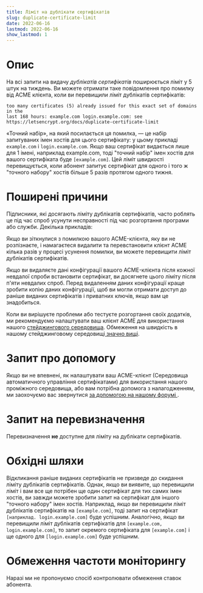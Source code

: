 ```yaml
---
title: Ліміт на дублікати сертифікатів
slug: duplicate-certificate-limit
date: 2022-06-16
lastmod: 2022-06-16
show_lastmod: 1
---
```



# Опис
На всі запити на видачу *дублікатів сертифікатів* поширюється ліміт у 5 штук на тиждень. Ви можете отримати таке повідомлення про помилку від ACME клієнта, коли ви перевищили ліміт дублікатів сертифікатів:
```
too many certificates (5) already issued for this exact set of domains in the
last 168 hours: example.com login.example.com: see https://letsencrypt.org/docs/duplicate-certificate-limit
```
«Точний набір», на який посилається ця помилка, — це набір запитуваних імен хостів для цього сертифікату: у цьому прикладі `example.com` і `login.example.com`. Якщо ваш сертифікат видається лише для 1 імені, наприклад example.com, тоді "точний набір" імен хостів для вашого сертифіката буде `[example.com]`. Цей ліміт швидкості перевищується, коли абонент запитує сертифікат для одного і того ж "точного набору" хостів більше 5 разів протягом одного тижня.

# Поширені причини

Підписники, які досягають ліміту дублікатів сертифікатів, часто роблять це під час спроб усунути несправності під час розгортання програми або служби. Декілька прикладів:

Якщо ви зіткнулися з помилкою вашого ACME-клієнта, яку ви не розпізнаєте, і намагаєтеся видалити та перевстановити клієнт ACME кілька разів у процесі усунення помилки, ви можете перевищити ліміт дублікатів сертифікатів.

Якщо ви видаляєте дані конфігурації вашого ACME-клієнта після кожної невдалої спроби встановити сертифікат, ви досягнете цього ліміту після п'яти невдалих спроб. Перед видаленням даних конфігурації краще зробити копію даних конфігурації, щоб ви могли отримати доступ до раніше виданих сертифікатів і приватних ключів, якщо вам це знадобиться.

Коли ви вирішуєте проблеми або тестуєте розгортання своїх додатків, ми рекомендуємо налаштувати ваш клієнт ACME для використання нашого [стейджингового середовища](/docs/staging-environment/). Обмеження на швидкість в нашому стейджинговому середовищі[ значно вищі](/docs/staging-environment/#rate-limits).

# Запит про допомогу

Якщо ви не впевнені, як налаштувати ваш ACME-клієнт (Середовища автоматичного управління сертифікатами) для використання нашого проміжного середовища, або вам потрібна допомога з налагодженням, ми заохочуємо вас звернутися [ за допомогою на нашому форумі ](https://community.letsencrypt.org/c/help/13).

# Запит на перевизначення

Перевизначення **не** доступне для ліміту на дублікати сертифікатів.

# Обхідні шляхи

Відкликання раніше виданих сертифікатів не призведе до скидання ліміту дублікатів сертифікатів. Однак, якщо ви виявите, що перевищили ліміт і вам все ще потрібен ще один сертифікат для тих самих імен хостів, ви завжди можете зробити запит на сертифікат для іншого "точного набору" імен хостів. Наприклад, якщо ви перевищили ліміт дублікатів сертифікатів на `[example.com]`, тоді запит на сертифікат `[наприклад. login.example.com]` буде успішним. Аналогічно, якщо ви перевищили ліміт дублікатів сертифікатів для `[example.com, login.example.com]`, то запит окремого сертифіката для `[example.com]` і ще одного для `[login.example.com]` буде успішним.

# Обмеження частоти моніторингу

Наразі ми не пропонуємо спосіб контролювати обмеження ставок абонента.
